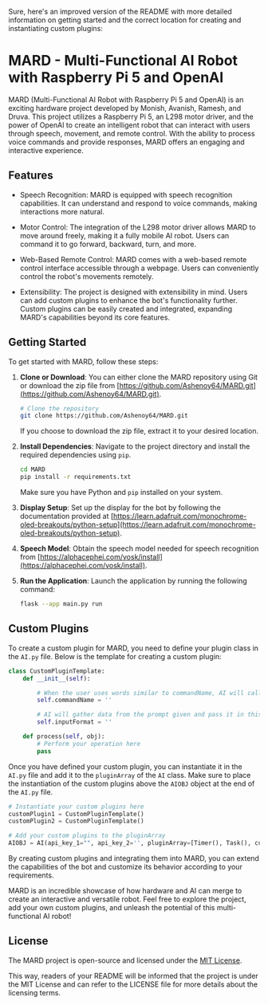 Sure, here's an improved version of the README with more detailed information on getting started and the correct location for creating and instantiating custom plugins:

# MARD - Multi-Functional AI Robot with Raspberry Pi 5 and OpenAI

MARD (Multi-Functional AI Robot with Raspberry Pi 5 and OpenAI) is an exciting hardware project developed by Monish, Avanish, Ramesh, and Druva. This project utilizes a Raspberry Pi 5, an L298 motor driver, and the power of OpenAI to create an intelligent robot that can interact with users through speech, movement, and remote control. With the ability to process voice commands and provide responses, MARD offers an engaging and interactive experience.

## Features

- Speech Recognition: MARD is equipped with speech recognition capabilities. It can understand and respond to voice commands, making interactions more natural.

- Motor Control: The integration of the L298 motor driver allows MARD to move around freely, making it a fully mobile AI robot. Users can command it to go forward, backward, turn, and more.

- Web-Based Remote Control: MARD comes with a web-based remote control interface accessible through a webpage. Users can conveniently control the robot's movements remotely.

- Extensibility: The project is designed with extensibility in mind. Users can add custom plugins to enhance the bot's functionality further. Custom plugins can be easily created and integrated, expanding MARD's capabilities beyond its core features.

## Getting Started

To get started with MARD, follow these steps:

1. **Clone or Download**: You can either clone the MARD repository using Git or download the zip file from [https://github.com/Ashenoy64/MARD.git](https://github.com/Ashenoy64/MARD.git).

   ```bash
   # Clone the repository
   git clone https://github.com/Ashenoy64/MARD.git
   ```

   If you choose to download the zip file, extract it to your desired location.

2. **Install Dependencies**: Navigate to the project directory and install the required dependencies using `pip`.

   ```bash
   cd MARD
   pip install -r requirements.txt
   ```

   Make sure you have Python and `pip` installed on your system.

3. **Display Setup**: Set up the display for the bot by following the documentation provided at [https://learn.adafruit.com/monochrome-oled-breakouts/python-setup](https://learn.adafruit.com/monochrome-oled-breakouts/python-setup).

4. **Speech Model**: Obtain the speech model needed for speech recognition from [https://alphacephei.com/vosk/install](https://alphacephei.com/vosk/install).

5. **Run the Application**: Launch the application by running the following command:

   ```bash
   flask --app main.py run
   ```

## Custom Plugins

To create a custom plugin for MARD, you need to define your plugin class in the `AI.py` file. Below is the template for creating a custom plugin:

```python
class CustomPluginTemplate:
    def __init__(self):

        # When the user uses words similar to commandName, AI will call the function process
        self.commandName = ''

        # AI will gather data from the prompt given and pass it in this format
        self.inputFormat = ''

    def process(self, obj):
        # Perform your operation here
        pass
```

Once you have defined your custom plugin, you can instantiate it in the `AI.py` file and add it to the `pluginArray` of the `AI` class. Make sure to place the instantiation of the custom plugins above the `AIOBJ` object at the end of the `AI.py` file.

```python
# Instantiate your custom plugins here
customPlugin1 = CustomPluginTemplate()
customPlugin2 = CustomPluginTemplate()

# Add your custom plugins to the pluginArray
AIOBJ = AI(api_key_1="", api_key_2='', pluginArray=[Timer(), Task(), customPlugin1, customPlugin2])
```

By creating custom plugins and integrating them into MARD, you can extend the capabilities of the bot and customize its behavior according to your requirements.

MARD is an incredible showcase of how hardware and AI can merge to create an interactive and versatile robot. Feel free to explore the project, add your own custom plugins, and unleash the potential of this multi-functional AI robot!



## License

The MARD project is open-source and licensed under the [MIT License](LICENSE).

This way, readers of your README will be informed that the project is under the MIT License and can refer to the LICENSE file for more details about the licensing terms.
